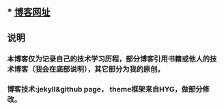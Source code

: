 
## * [博客网址](https://yanys.top/)

## 说明
### 本博客仅为记录自己的技术学习历程，部分博客引用书籍或他人的技术博客（我会在底部说明），其它部分为我的原创。  

### 博客技术:jekyll&github page， theme框架来自HYG，做部分修改。
